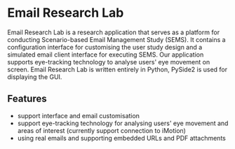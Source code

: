 # Email Research Lab

Email Research Lab is a research application that serves as a platform for conducting Scenario-based Email Management Study (SEMS). It contains a configuration interface for customising the user study design and a simulated email client interface for executing SEMS. Our application supports eye-tracking technology to analyse users' eye movement on screen. Email Research Lab is written entirely in Python, PySide2 is used for displaying the GUI.

## Features

- support interface and email customisation
- support eye-tracking technology for analysing users' eye movement and areas of interest (currently support connection to iMotion)
- using real emails and supporting embedded URLs and PDF attachments
